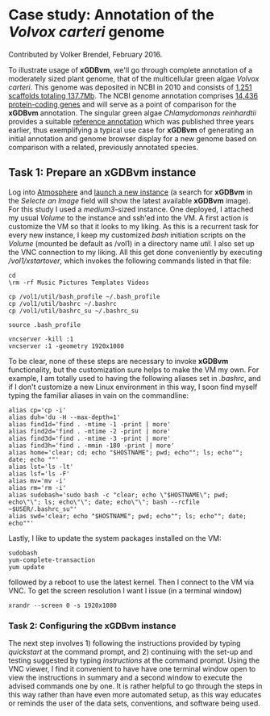 # Case study: Annotation of the _Volvox carteri_ genome
Contributed by Volker Brendel, February 2016.

To illustrate usage of __xGDBvm__, we'll go through complete annotation of a
moderately sized plant genome, that of the multicellular green algae _Volvox
carteri_.
This genome was deposited in NCBI in 2010 and consists of
[1,251 scaffolds totaling 137.7Mb](http://www.ncbi.nlm.nih.gov/assembly/166018).
The NCBI genome annotation comprises [14,436 protein-coding genes](http://www.ncbi.nlm.nih.gov/genome/?term=Volvox) and will serve as a point
of comparison for the __xGDBvm__ annotation.
The singular green algae _Chlamydomonas reinhardtii_ provides a suitable
[reference annotation](http://www.ncbi.nlm.nih.gov/genome/?term=Chlamydomonas)
which was published three years earlier, thus exemplifying a typical use case
for __xGDBvm__ of generating an initial annotation and genome browser display
for a new genome based on comparison with a related, previously annotated species.

## Task 1:  Prepare an __xGDBvm__ instance

Log into [Atmosphere](https://atmo.iplantcollaborative.org/) and [launch a new instance](https://atmo.iplantcollaborative.org/application#new_instance) (a
search for __xGDBvm__ in the _Selecte an Image_ field will show the latest
available __xGDBvm__ image).
For this study I used a _medium3_-sized instance.
One deployed, I attached my usual _Volume_ to the instance and ssh'ed into the
VM.
A first action is customize the VM so that it looks to my liking.
As this is a recurrent task for every new instance, I keep my customized
_bash_ initiation scripts on the _Volume_ (mounted be default as /vol1) in a
directory name _util_.
I also set up the VNC connection to my liking.
All this get done conveniently by executing _/vol1/xstartover_, which invokes
the following commands listed in that file:

```
cd
\rm -rf Music Pictures Templates Videos

cp /vol1/util/bash_profile ~/.bash_profile
cp /vol1/util/bashrc ~/.bashrc
cp /vol1/util/bashrc_su ~/.bashrc_su

source .bash_profile

vncserver -kill :1
vncserver :1 -geometry 1920x1080
```

To be clear, none of these steps are necessary to invoke __xGDBvm__ functionality,
but the customization sure helps to make the VM my own.
For example, I am totally used to having the following aliases set in _.bashrc_,
and if I don't customize a new Linux environment in this way, I soon find
myself typing the familiar aliases in vain on the commandline:

```
alias cp='cp -i'
alias duh='du -H --max-depth=1'
alias find1d='find . -mtime -1 -print | more'
alias find2d='find . -mtime -2 -print | more'
alias find3d='find . -mtime -3 -print | more'
alias find3h='find . -mmin -180 -print | more'
alias home='clear; cd; echo "$HOSTNAME"; pwd; echo""; ls; echo""; date; echo ""'
alias lst='ls -lt'
alias lsf='ls -F'
alias mv='mv -i'
alias rm='rm -i'
alias sudobash='sudo bash -c "clear; echo \"$HOSTNAME\"; pwd; echo\"\"; ls; echo\"\"; date; echo\"\"; bash --rcfile ~$USER/.bashrc_su"'
alias swd='clear; echo "$HOSTNAME"; pwd; echo""; ls; echo""; date; echo""'
```

Lastly, I like to update the system packages installed on the VM:

```
sudobash
yum-complete-transaction
yum update
```

followed by a reboot to use the latest kernel.  Then I connect to the VM via
VNC.  To get the screen resolution I want I issue (in a terminal window)

```
xrandr --screen 0 -s 1920x1080
```

### Task 2: Configuring the __xGDBvm__ instance
The next step involves 1) following the instructions provided by typing
_quickstart_ at the command prompt, and 2) continuing with the set-up and
testing suggested by typing _instructions_ at the command prompt.
Using the VNC viewer, I find it convenient to have have one terminal window
open to view the instructions in summary and a second window to execute the
advised commands one by one.
It is rather helpful to go through the steps in this way rather than have even
more automated setup, as this way educates or reminds the user of the data sets,
conventions, and software being used.
